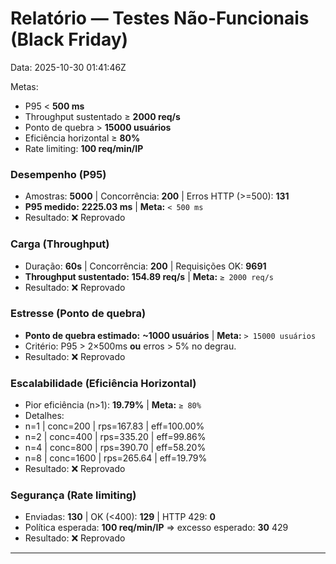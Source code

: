 # Relatório — Testes Não-Funcionais (Black Friday)
Data: 2025-10-30 01:41:46Z

Metas:
- P95 < **500 ms**
- Throughput sustentado ≥ **2000 req/s**
- Ponto de quebra > **15000 usuários**
- Eficiência horizontal ≥ **80%**
- Rate limiting: **100 req/min/IP**

### Desempenho (P95)
- Amostras: **5000** | Concorrência: **200** | Erros HTTP (>=500): **131**
- **P95 medido:** **2225.03 ms** | **Meta:** `< 500 ms`
- Resultado: ❌ Reprovado
### Carga (Throughput)
- Duração: **60s** | Concorrência: **200** | Requisições OK: **9691**
- **Throughput sustentado:** **154.89 req/s** | **Meta:** `≥ 2000 req/s`
- Resultado: ❌ Reprovado
### Estresse (Ponto de quebra)
- **Ponto de quebra estimado:** **~1000 usuários** | **Meta:** `> 15000 usuários`
- Critério: P95 > 2×500ms **ou** erros > 5% no degrau.
- Resultado: ❌ Reprovado
### Escalabilidade (Eficiência Horizontal)
- Pior eficiência (n>1): **19.79%** | **Meta:** `≥ 80%`
- Detalhes:
- n=1 | conc=200 | rps=167.83 | eff=100.00%
- n=2 | conc=400 | rps=335.20 | eff=99.86%
- n=4 | conc=800 | rps=390.70 | eff=58.20%
- n=8 | conc=1600 | rps=265.64 | eff=19.79%
- Resultado: ❌ Reprovado
### Segurança (Rate limiting)
- Enviadas: **130** | OK (<400): **129** | HTTP 429: **0**
- Política esperada: **100 req/min/IP** ⇒ excesso esperado: **30** 429
- Resultado: ❌ Reprovado

---

